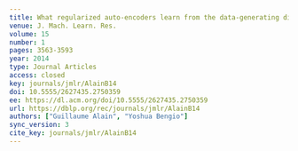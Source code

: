 ```yaml
---
title: What regularized auto-encoders learn from the data-generating distribution.
venue: J. Mach. Learn. Res.
volume: 15
number: 1
pages: 3563-3593
year: 2014
type: Journal Articles
access: closed
key: journals/jmlr/AlainB14
doi: 10.5555/2627435.2750359
ee: https://dl.acm.org/doi/10.5555/2627435.2750359
url: https://dblp.org/rec/journals/jmlr/AlainB14
authors: ["Guillaume Alain", "Yoshua Bengio"]
sync_version: 3
cite_key: journals/jmlr/AlainB14
---
```


